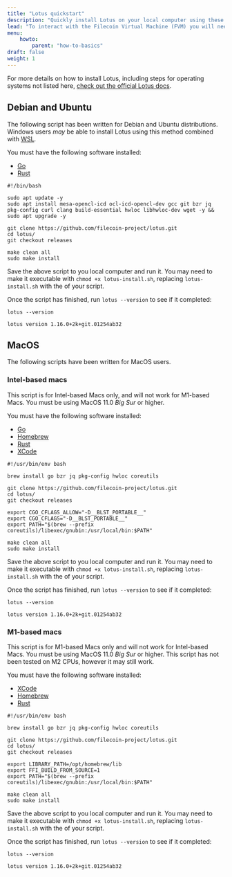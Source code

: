 ```yaml
---
title: "Lotus quickstart"
description: "Quickly install Lotus on your local computer using these pre-built scripts."
lead: "To interact with the Filecoin Virtual Machine (FVM) you will need to have access to a Lotus node. An easy way to gain access to a Lotus node is to set one up on your local computer and start a local developer network. This page summarizes how to install Lotus using premade installation scripts."
menu:
    howto:
        parent: "how-to-basics"
draft: false
weight: 1
---
```


For more details on how to install Lotus, including steps for operating systems not listed here, [check out the official Lotus docs](https://lotus.filecoin.io/lotus/install/prerequisites/).

## Debian and Ubuntu

The following script has been written for Debian and Ubuntu distributions. Windows users _may_ be able to install Lotus using this method combined with [WSL](https://docs.microsoft.com/en-us/windows/wsl/install).

You must have the following software installed:

- [Go](https://go.dev/dl/)
- [Rust](https://rustup.rs/#)

```shell
#!/bin/bash

sudo apt update -y
sudo apt install mesa-opencl-icd ocl-icd-opencl-dev gcc git bzr jq pkg-config curl clang build-essential hwloc libhwloc-dev wget -y && sudo apt upgrade -y

git clone https://github.com/filecoin-project/lotus.git
cd lotus/
git checkout releases

make clean all
sudo make install
```

Save the above script to you local computer and run it. You may need to make it executable with `chmod +x lotus-install.sh`, replacing `lotus-install.sh` with the of your script.

Once the script has finished, run `lotus --version` to see if it completed:

```shell
lotus --version
```

```plaintext
lotus version 1.16.0+2k+git.01254ab32
```

## MacOS

The following scripts have been written for MacOS users.

### Intel-based macs

This script is for Intel-based Macs only, and will not work for M1-based Macs. You must be using MacOS 11.0 _Big Sur_ or higher.

You must have the following software installed:

- [Go](https://go.dev/dl/)
- [Homebrew](https://brew.sh/)
- [Rust](https://rustup.rs/#)
- [XCode](https://developer.apple.com/xcode/)

```shell
#!/usr/bin/env bash

brew install go bzr jq pkg-config hwloc coreutils

git clone https://github.com/filecoin-project/lotus.git
cd lotus/
git checkout releases

export CGO_CFLAGS_ALLOW="-D__BLST_PORTABLE__"
export CGO_CFLAGS="-D__BLST_PORTABLE__"
export PATH="$(brew --prefix coreutils)/libexec/gnubin:/usr/local/bin:$PATH"

make clean all
sudo make install
```

Save the above script to you local computer and run it. You may need to make it executable with `chmod +x lotus-install.sh`, replacing `lotus-install.sh` with the of your script.

Once the script has finished, run `lotus --version` to see if it completed:

```shell
lotus --version
```

```plaintext
lotus version 1.16.0+2k+git.01254ab32
```

### M1-based macs

This script is for M1-based Macs only and will not work for Intel-based Macs. You must be using MacOS 11.0 _Big Sur_ or higher. This script has not been tested on M2 CPUs, however it may still work.

You must have the following software installed:

- [XCode](https://developer.apple.com/xcode/)
- [Homebrew](https://brew.sh/)
- [Rust](https://rustup.rs/#)

```shell
#!/usr/bin/env bash

brew install go bzr jq pkg-config hwloc coreutils

git clone https://github.com/filecoin-project/lotus.git
cd lotus/
git checkout releases

export LIBRARY_PATH=/opt/homebrew/lib
export FFI_BUILD_FROM_SOURCE=1
export PATH="$(brew --prefix coreutils)/libexec/gnubin:/usr/local/bin:$PATH"

make clean all
sudo make install
```

Save the above script to you local computer and run it. You may need to make it executable with `chmod +x lotus-install.sh`, replacing `lotus-install.sh` with the of your script.

Once the script has finished, run `lotus --version` to see if it completed:

```shell
lotus --version
```

```plaintext
lotus version 1.16.0+2k+git.01254ab32
```
